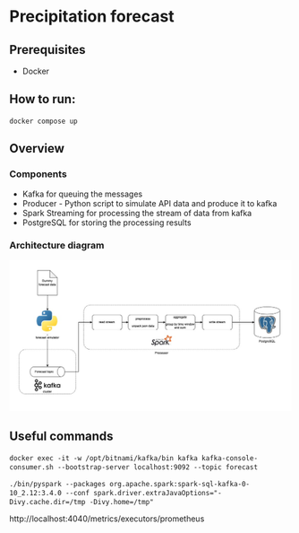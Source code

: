 # Precipitation forecast 

## Prerequisites
* Docker

## How to run:
```shell
docker compose up
```

## Overview
### Components
* Kafka for queuing the messages
* Producer - Python script to simulate API data and produce it to kafka
* Spark Streaming for processing the stream of data from kafka
* PostgreSQL for storing the processing results

### Architecture diagram
![precipitation_forecast.jpg](images%2Fprecipitation_forecast.jpg)

## Useful commands

```shell
docker exec -it -w /opt/bitnami/kafka/bin kafka kafka-console-consumer.sh --bootstrap-server localhost:9092 --topic forecast
```

```shell
./bin/pyspark --packages org.apache.spark:spark-sql-kafka-0-10_2.12:3.4.0 --conf spark.driver.extraJavaOptions="-Divy.cache.dir=/tmp -Divy.home=/tmp"
```

http://localhost:4040/metrics/executors/prometheus

